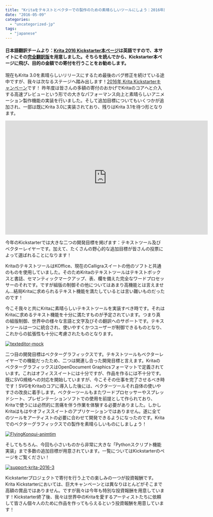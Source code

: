 ```yaml
---
title: "Kritaをテキストとベクターでの製作のための素晴らしいツールにしよう：2016年度Kickstarter"
date: "2016-05-09"
categories: 
  - "uncategorized-jp"
tags: 
  - "japanese"
---
```


#### 日本語翻訳チームより：[Krita 2016 Kickstarter本ページ](https://www.kickstarter.com/projects/krita/krita-2016-lets-make-text-and-vector-art-awesome)は英語ですので、本サイトにその[完全翻訳版](https://krita.org/jp/krita-kickstarter-2016-jp/)を用意しました。そちらを読んでから、Kickstarter本ページに飛び、目的の金額での寄付を行うことをお勧めします。

現在もKrita 3.0を素晴らしいリリースにするため最後のバグ修正を続けている途中ですが、我々は次なるステージへ踏み出します！[2016年 Krita Kickstarterキャンペーン](https://www.kickstarter.com/projects/krita/krita-2016-lets-make-text-and-vector-art-awesome)です！ 昨年度は皆さんの多額の寄付のおかげでKritaのコアへと介入する高速プレビューという形での大きなパフォーマンス向上と素晴らしいアニメーション製作機能の実装を行いました。そして追加目標についてもいくつかが追加され、一部は既にKrita 3.0に実装されており、残りはKrita 3.1を待つ形となります。

<iframe src="https://www.youtube.com/embed/pThKpaDXxj8?rel=0" width="640" height="360" frameborder="0" allowfullscreen="allowfullscreen"></iframe>

今年のKickstarterでは大きな二つの開発目標を掲げます：テキストツール及びベクターレイヤーです。加えて、たくさんの野心的な追加目標が皆さんの投票によって選ばれることになります！

KritaのテキストツールはKOffice、現在のCalligraスイートの他のソフトと共通のものを使用していました。そのためKritaのテキストツールはテキストボックスと書誌、セマンティックマークアップ、表、欄を備えた完全なワードプロセッサーのそれです。ですが組版の制御その他についてはあまり高機能とは言えません…結局Kritaに求められるテキスト機能を満たしているとは言い難いものだったのです！

今こそ我々と共にKritaに素晴らしいテキストツールを実装すべき時です。それはKritaに求めるテキスト機能を十分に満たすものが予定されています。つまり真の組版制御、世界中の様々な言語と文字及びその翻訳へのサポートです。テキストツールは一つに統合され、使いやすくかつユーザーが制御できるものとなり、これからの拡張性も十分に考慮されたものとなります。

[![texteditor-mock](/images/posts/2016/texteditor-mock-1024x777.jpg)](https://krita.org/wp-content/uploads/2016/05/texteditor-mock.jpg)

二つ目の開発目標はベクターグラフィックスです。テキストツールもベクターレイヤーでの機能だったため、二つは関連し合った開発目標と言えます。KritaのベクターグラフィックスはOpenDocument Graphicsフォーマットで定義されています。これはオフィススイートには十分ですが、作品を作るには不十分です。既にSVG規格への対応を開始していますが、今こそその仕事を完了させるべき時です！SVGをKritaのコアに導入した後には、ベクターツールそれ自体の使いやすさの改良に着手します。ベクターツールもまたワードプロセッサーやスプレッドシート、プレゼンテーションソフトでの使用を前提として作られており、Kritaで使うには必然的に苦痛を伴う作業を体験する必要がありました。しかしKritaはもはやオフィススイートのアプリケーションではありません。遂に全てのツールをアーティストの必要に合わせて開発できるようになったのです。Kritaでのベクターグラフィックスでの製作を素晴らしいものにしましょう！

[![FlyingKonqui-animtim](/images/posts/2016/FlyingKonqui-animtim-1024x682.png)](https://krita.org/wp-content/uploads/2016/05/FlyingKonqui-animtim.png)

そしてもちろん、今回も小さいものから非常に大きな「Pythonスクリプト機能実装」まで多数の追加目標が用意されています。一覧についてはKickstarterのページをご覧ください！

[![support-krita-2016-3](/images/posts/2016/support-krita-2016-3-1024x132.png)](http://www.krita.org/2016kickstarter)

Kickstarterプロジェクトで寄付を行う上での楽しみの一つが投資報酬です。Krita Kickstarterにおいては、巨大キャンペーンとは異なりほとんどがそこまで高額の賞品ではありません。ですが我々は今年も特別な投資報酬を用意しています！Kickstarter終了後、我々は世界中のKritaを愛するアーティストたちに依頼して皆さん個々人のために作品を作ってもらえるという投資報酬を用意しています！
